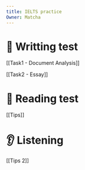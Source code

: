```yaml
---
title: IELTS practice
Owner: Matcha
---
```

# 📝 Writting test

[[Task1 - Document Analysis]]


[[Task2 - Essay]]

  
# 📖 Reading test
[[Tips]]

  
# 👂 Listening
[[Tips 2]]

